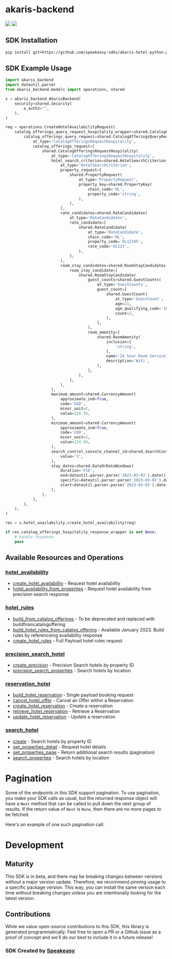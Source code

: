 # akaris-backend

<div align="left">
    <a href="https://speakeasyapi.dev/"><img src="https://custom-icon-badges.demolab.com/badge/-Built%20By%20Speakeasy-212015?style=for-the-badge&logoColor=FBE331&logo=speakeasy&labelColor=545454" /></a>
    <a href="https://github.com/speakeasy-sdks/akaris-hotel-python.git/actions"><img src="https://img.shields.io/github/actions/workflow/status/speakeasy-sdks/akaris-hotel-python/speakeasy_sdk_generation.yml?style=for-the-badge" /></a>
    
</div>

<!-- Start SDK Installation -->
## SDK Installation

```bash
pip install git+https://github.com/speakeasy-sdks/akaris-hotel-python.git
```
<!-- End SDK Installation -->

## SDK Example Usage
<!-- Start SDK Example Usage -->
```python
import akaris_backend
import dateutil.parser
from akaris_backend.models import operations, shared

s = akaris_backend.AkarisBackend(
    security=shared.Security(
        o_auth2="",
    ),
)

req = operations.CreateHotelAvailabilityRequest(
    catalog_offerings_query_request_hospitality_wrapper=shared.CatalogOfferingsQueryRequestHospitalityWrapper(
        catalog_offerings_query_request=shared.CatalogOfferingsQueryRequest(
            at_type='CatalogOfferingsRequestHospitality',
            catalog_offerings_request=[
                shared.CatalogOfferingsRequestHospitality(
                    at_type='CatalogOfferingsRequestHospitality',
                    hotel_search_criterion=shared.HotelSearchCriterion(
                        at_type='HotelSearchCriterion',
                        property_request=[
                            shared.PropertyRequest(
                                at_type='PropertyRequest',
                                property_key=shared.PropertyKey(
                                    chain_code='HL',
                                    property_code='string',
                                ),
                            ),
                        ],
                        rate_candidates=shared.RateCandidates(
                            at_type='RateCandidates',
                            rate_candidate=[
                                shared.RateCandidate(
                                    at_type='RateCandidate',
                                    chain_code='HL',
                                    property_code='HL12345',
                                    rate_code='HL123',
                                ),
                            ],
                        ),
                        room_stay_candidates=shared.RoomStayCandidates(
                            room_stay_candidate=[
                                shared.RoomStayCandidate(
                                    guest_counts=shared.GuestCounts(
                                        at_type='GuestCounts',
                                        guest_count=[
                                            shared.GuestCount(
                                                at_type='GuestCount',
                                                age=21,
                                                age_qualifying_code='10',
                                                count=2,
                                            ),
                                        ],
                                    ),
                                    room_amenity=[
                                        shared.RoomAmenity(
                                            inclusion=[
                                                'string',
                                            ],
                                            name='24 hour Room Service',
                                            description='WiFi',
                                        ),
                                    ],
                                ),
                            ],
                        ),
                    ),
                    maximum_amount=shared.CurrencyAmount(
                        approximate_ind=True,
                        code='USD',
                        minor_unit=2,
                        value=124.56,
                    ),
                    minimum_amount=shared.CurrencyAmount(
                        approximate_ind=True,
                        code='USD',
                        minor_unit=2,
                        value=124.56,
                    ),
                    search_control_console_channel_id=shared.SearchControlConsoleChannelID(
                        value='2',
                    ),
                    stay_dates=shared.DateOrDateWindows(
                        duration='P1D',
                        end=dateutil.parser.parse('2023-03-03').date(),
                        specific=dateutil.parser.parse('2023-03-03').date(),
                        start=dateutil.parser.parse('2023-03-03').date(),
                    ),
                ),
            ],
        ),
    ),
)

res = s.hotel_availability.create_hotel_availability(req)

if res.catalog_offerings_hospitality_response_wrapper is not None:
    # handle response
    pass
```
<!-- End SDK Example Usage -->

<!-- Start SDK Available Operations -->
## Available Resources and Operations


### [hotel_availability](docs/sdks/hotelavailability/README.md)

* [create_hotel_availability](docs/sdks/hotelavailability/README.md#create_hotel_availability) - Request hotel availability
* [hotel_availability_from_properties](docs/sdks/hotelavailability/README.md#hotel_availability_from_properties) - Request hotel availability from precision search response

### [hotel_rules](docs/sdks/hotelrules/README.md)

* [build_from_catalog_offerings](docs/sdks/hotelrules/README.md#build_from_catalog_offerings) - To be deprecated and replaced with buildfromcatalogoffering
* [build_hotel_rules_from_catalog_offering](docs/sdks/hotelrules/README.md#build_hotel_rules_from_catalog_offering) - Available January 2023. Build rules by referenceing availability response
* [create_hotel_rules](docs/sdks/hotelrules/README.md#create_hotel_rules) - Full Payload hotel rules request

### [precision_search_hotel](docs/sdks/precisionsearchhotel/README.md)

* [create_precision](docs/sdks/precisionsearchhotel/README.md#create_precision) - Precision Search hotels by property ID
* [precision_search_properties](docs/sdks/precisionsearchhotel/README.md#precision_search_properties) - Search hotels by location

### [reservation_hotel](docs/sdks/reservationhotel/README.md)

* [build_hotel_reservation](docs/sdks/reservationhotel/README.md#build_hotel_reservation) - Single payload booking request
* [cancel_hotel_offer](docs/sdks/reservationhotel/README.md#cancel_hotel_offer) - Cancel an Offer within a Reservation
* [create_hotel_reservation](docs/sdks/reservationhotel/README.md#create_hotel_reservation) - Create a reservation
* [retrieve_hotel_reservation](docs/sdks/reservationhotel/README.md#retrieve_hotel_reservation) - Retrieve a Reservation
* [update_hotel_reservation](docs/sdks/reservationhotel/README.md#update_hotel_reservation) - Update a reservation

### [search_hotel](docs/sdks/searchhotel/README.md)

* [create](docs/sdks/searchhotel/README.md#create) - Search hotels by property ID
* [get_properties_detail](docs/sdks/searchhotel/README.md#get_properties_detail) - Request hotel details
* [get_properties_page](docs/sdks/searchhotel/README.md#get_properties_page) - Return additional search results (pagination)
* [search_properties](docs/sdks/searchhotel/README.md#search_properties) - Search hotels by location
<!-- End SDK Available Operations -->

<!-- Start Dev Containers -->

<!-- End Dev Containers -->

<!-- Start Pagination -->
# Pagination

Some of the endpoints in this SDK support pagination. To use pagination, you make your SDK calls as usual, but the
returned response object will have a `Next` method that can be called to pull down the next group of results. If the
return value of `Next` is `None`, then there are no more pages to be fetched.

Here's an example of one such pagination call:
<!-- End Pagination -->

<!-- Placeholder for Future Speakeasy SDK Sections -->

# Development

## Maturity

This SDK is in beta, and there may be breaking changes between versions without a major version update. Therefore, we recommend pinning usage
to a specific package version. This way, you can install the same version each time without breaking changes unless you are intentionally
looking for the latest version.

## Contributions

While we value open-source contributions to this SDK, this library is generated programmatically.
Feel free to open a PR or a Github issue as a proof of concept and we'll do our best to include it in a future release!

### SDK Created by [Speakeasy](https://docs.speakeasyapi.dev/docs/using-speakeasy/client-sdks)

